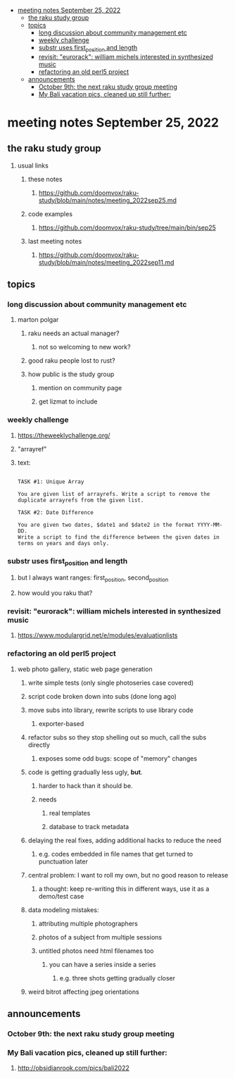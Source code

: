 - [meeting notes September 25, 2022](#orgfd2f320)
  - [the raku study group](#org5c4f83e)
  - [topics](#orge055541)
    - [long discussion about community management etc](#orgee54f20)
    - [weekly challenge](#orgbc14686)
    - [substr uses first<sub>position</sub> and length](#orgeb620ea)
    - [revisit: "eurorack": william michels interested in synthesized music](#org2a0dc47)
    - [refactoring an old perl5 project](#orgc2ded9a)
  - [announcements](#orgc532c30)
    - [October 9th: the next raku study group meeting](#org79310e8)
    - [My Bali vacation pics, cleaned up still further:](#org2cb2ff5)


<a id="orgfd2f320"></a>

# meeting notes September 25, 2022


<a id="org5c4f83e"></a>

## the raku study group

1.  usual links

    1.  these notes
    
        1.  <https://github.com/doomvox/raku-study/blob/main/notes/meeting_2022sep25.md>
    
    2.  code examples
    
        1.  <https://github.com/doomvox/raku-study/tree/main/bin/sep25>
    
    3.  last meeting notes
    
        1.  <https://github.com/doomvox/raku-study/blob/main/notes/meeting_2022sep11.md>


<a id="orge055541"></a>

## topics


<a id="orgee54f20"></a>

### long discussion about community management etc

1.  marton polgar

    1.  raku needs an actual manager?
    
        1.  not so welcoming to new work?
    
    2.  good raku people lost to rust?
    
    3.  how public is the study group
    
        1.  mention on community page
        
        2.  get lizmat to include


<a id="orgbc14686"></a>

### weekly challenge

1.  <https://theweeklychallenge.org/>

2.  "arrayref"

3.  text:

    ```text
    
    TASK #1: Unique Array
    
    You are given list of arrayrefs. Write a script to remove the duplicate arrayrefs from the given list.
    
    TASK #2: Date Difference
    
    You are given two dates, $date1 and $date2 in the format YYYY-MM-DD. 
    Write a script to find the difference between the given dates in terms on years and days only.
    
    ```


<a id="orgeb620ea"></a>

### substr uses first<sub>position</sub> and length

1.  but I always want ranges: first<sub>position</sub>, second<sub>position</sub>

2.  how would you raku that?


<a id="org2a0dc47"></a>

### revisit: "eurorack": william michels interested in synthesized music

1.  <https://www.modulargrid.net/e/modules/evaluationlists>


<a id="orgc2ded9a"></a>

### refactoring an old perl5 project

1.  web photo gallery, static web page generation

    1.  write simple tests (only single photoseries case covered)
    
    2.  script code broken down into subs (done long ago)
    
    3.  move subs into library, rewrite scripts to use library code
    
        1.  exporter-based
    
    4.  refactor subs so they stop shelling out so much, call the subs directly
    
        1.  exposes some odd bugs: scope of "memory" changes
    
    5.  code is getting gradually less ugly, **but**.
    
        1.  harder to hack than it should be.
        
        2.  needs
        
            1.  real templates
            
            2.  database to track metadata
    
    6.  delaying the real fixes, adding additional hacks to reduce the need
    
        1.  e.g. codes embedded in file names that get turned to punctuation later
    
    7.  central problem: I want to roll my own, but no good reason to release
    
        1.  a thought: keep re-writing this in different ways, use it as a demo/test case
    
    8.  data modeling mistakes:
    
        1.  attributing multiple photographers
        
        2.  photos of a subject from multiple sessions
        
        3.  untitled photos need html filenames too
        
            1.  you can have a series inside a series
            
                1.  e.g. three shots getting gradually closer
    
    9.  weird bitrot affecting jpeg orientations


<a id="orgc532c30"></a>

## announcements


<a id="org79310e8"></a>

### October 9th: the next raku study group meeting


<a id="org2cb2ff5"></a>

### My Bali vacation pics, cleaned up still further:

1.  <http://obsidianrook.com/pics/bali2022>
